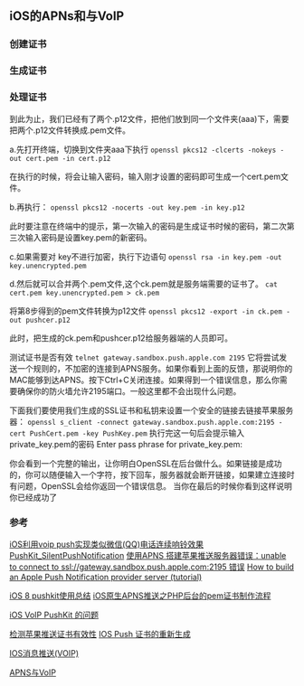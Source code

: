 ##  iOS的APNs和与VoIP


### 创建证书



### 生成证书



### 处理证书
到此为止，我们已经有了两个.p12文件，把他们放到同一个文件夹(aaa)下，需要把两个.p12文件转换成.pem文件。

a.先打开终端，切换到文件夹aaa下执行
`openssl pkcs12 -clcerts -nokeys -out cert.pem -in cert.p12`

在执行的时候，将会让输入密码，输入刚才设置的密码即可生成一个cert.pem文件。

b.再执行：
`openssl pkcs12 -nocerts -out key.pem -in key.p12`

此时要注意在终端中的提示，第一次输入的密码是生成证书时候的密码，第二次第三次输入密码是设置key.pem的新密码。

c.如果需要对 key不进行加密，执行下边语句
`openssl rsa -in key.pem -out key.unencrypted.pem`

d.然后就可以合并两个.pem文件,这个ck.pem就是服务端需要的证书了。
`cat cert.pem key.unencrypted.pem > ck.pem`

将第8步得到的pem文件转换为p12文件
`openssl pkcs12 -export -in ck.pem -out pushcer.p12`

此时，把生成的ck.pem和pushcer.p12给服务器端的人员即可。

测试证书是否有效
`telnet gateway.sandbox.push.apple.com 2195`
它将尝试发送一个规则的，不加密的连接到APNS服务。如果你看到上面的反馈，那说明你的MAC能够到达APNS。按下Ctrl+C关闭连接。如果得到一个错误信息，那么你需要确保你的防火墙允许2195端口。一般这里都不会出现什么问题。

下面我们要使用我们生成的SSL证书和私钥来设置一个安全的链接去链接苹果服务器：
`openssl s_client -connect gateway.sandbox.push.apple.com:2195 -cert PushCert.pem -key PushKey.pem`
执行完这一句后会提示输入private_key.pem的密码 
Enter pass phrase for private_key.pem:

你会看到一个完整的输出，让你明白OpenSSL在后台做什么。如果链接是成功的，你可以随便输入一个字符，按下回车，服务器就会断开链接，如果建立连接时有问题，OpenSSL会给你返回一个错误信息。 
当你在最后的时候你看到这样说明你已经成功了


### 参考
[iOS利用voip push实现类似微信(QQ)电话连续响铃效果](https://oopsr.github.io/2016/06/20/voip/)
[PushKit_SilentPushNotification](https://github.com/hasyapanchasara/PushKit_SilentPushNotification)
[使用APNS 搭建苹果推送服务器错误：unable to connect to ssl://gateway.sandbox.push.apple.com:2195 错误](https://www.cnblogs.com/cocoajin/p/3470673.html)
[How to build an Apple Push Notification provider server (tutorial)](https://blog.serverdensity.com/how-to-build-an-apple-push-notification-provider-server-tutorial/)

[iOS 8 pushkit使用总结](https://www.jianshu.com/p/5939dcb5fcd2)
[iOS原生APNS推送之PHP后台的pem证书制作流程](https://www.jianshu.com/p/d97074434f11)

[iOS VoIP PushKit 的问题](https://www.cnblogs.com/windsSunShine/p/9399515.html)

[检测苹果推送证书有效性](https://blog.csdn.net/nogodoss/article/details/42142205)
[IOS Push 证书的重新生成](https://blog.csdn.net/think12/article/details/8863411)

[IOS消息推送(VOIP)](https://blog.csdn.net/heyufei/article/details/53616961)

[APNS与VoIP](https://www.jianshu.com/p/edbfd8d515de)

